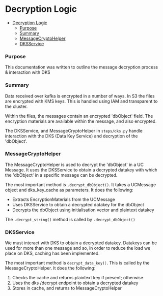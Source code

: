 # Decryption Logic

<!-- TOC -->
* [Decryption Logic](#decryption-logic)
    * [Purpose](#purpose)
    * [Summary](#summary)
    * [MessageCryptoHelper](#messagecryptohelper)
    * [DKSService](#dksservice)
<!-- TOC -->

### Purpose
This documentation was written to outline the message decryption process & 
interaction with DKS

### Summary
Data received over kafka is encrypted in a number of ways.  In S3 the files are
encrypted with KMS keys.  This is handled using IAM and transparent to the
cluster.

Within the files, the messages contain an encrypted 'dbObject' field.  The 
encryption materials are available within the message, and also encrypted.

The DKSService, and MessageCryptoHelper in `steps/dks.py` handle interaction 
with the DKS (Data Key Service) and decryption of the 'dbObject'.


### MessageCryptoHelper
The MessageCryptoHelper is used to decrypt the 'dbObject' in a UC Message. It 
uses the DKSService to obtain a decrypted datakey with which the 'dbObject' in 
a specific message can be decrypted.

The most important method is `.decrypt_dbObject()`.  It takes a UCMessage object
and dks_key_cache as parameters.  It does the following:
- Extracts EncryptionMaterials from the UCMessage
- Uses DKSService to obtain a decrypted datakey for the dbObject
- Decrypts the dbObject using initialisation vector and plaintext datakey

The `.decrypt_string()` method is called by `.decrypt_dbObject()`

### DKSService
We must interact with DKS to obtain a decrypted datakey. Datakeys can be used
for more than one message and so, in order to reduce the load we place on DKS,
caching has been implemented.

The most important method is `decrypt_data_key()`.  This is called by the
MessageCryptoHelper.  It does the following:
1. Checks the cache and returns plaintext key if present; otherwise
2. Uses the dks /decrypt endpoint to obtain a decrypted datakey
3. Stores in cache, and returns to MessageCryptoHelper
